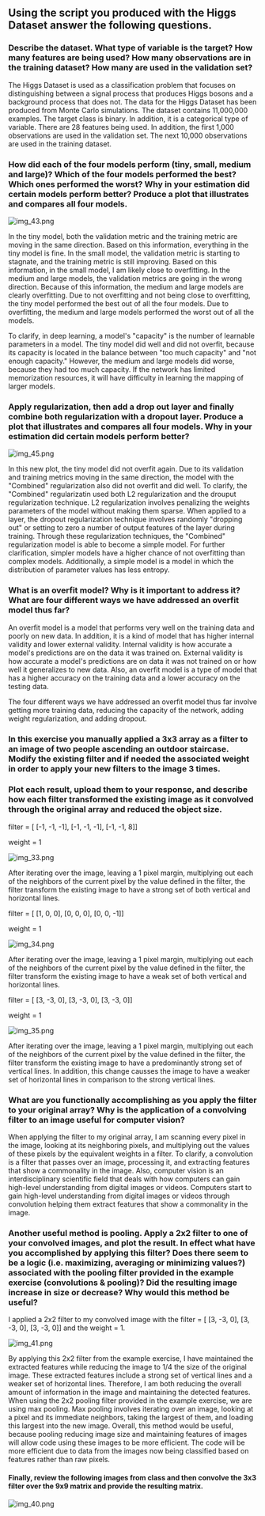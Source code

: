 ## Using the script you produced with the Higgs Dataset answer the following questions.

### Describe the dataset. What type of variable is the target? How many features are being used? How many observations are in the training dataset? How many are used in the validation set?

The Higgs Dataset is used as a classification problem that focuses on distinguishing between a signal process that produces Higgs bosons and a background process that does not. The data for the Higgs Dataset has been produced from Monte Carlo simulations. The dataset contains 11,000,000 examples. The target class is binary. In addition, it is a categorical type of variable. There are 28 features being used. In addition, the first 1,000 observations are used in the validation set. The next 10,000 observations are used in the training dataset. 

### How did each of the four models perform (tiny, small, medium and large)? Which of the four models performed the best? Which ones performed the worst? Why in your estimation did certain models perform better? Produce a plot that illustrates and compares all four models.

![img_43.png](img_43.png)

In the tiny model, both the validation metric and the training metric are moving in the same direction. Based on this information, everything in the tiny model is fine. In the small model, the validation metric is starting to stagnate, and the training metric is still improving. Based on this information, in the small model, I am likely close to overfitting. In the medium and large models, the validation metrics are going in the wrong direction. Because of this information, the medium and large models are clearly overfitting. Due to not overfitting and not being close to overfitting, the tiny model performed the best out of all the four models. Due to overfitting, the medium and large models performed the worst out of all the models. 

To clarify, in deep learning, a model's "capacity" is the number of learnable parameters in a model. The tiny model did well and did not overfit, because its capacity is located in the balance between "too much capacity" and "not enough capacity." However, the medium and large models did worse, because they had too much capacity. If the network has limited memorization resources, it will have difficulty in learning the mapping of larger models. 

### Apply regularization, then add a drop out layer and finally combine both regularization with a dropout layer. Produce a plot that illustrates and compares all four models. Why in your estimation did certain models perform better?

![img_45.png](img_45.png)

In this new plot, the tiny model did not overfit again. Due to its validation and training metrics moving in the same direction, the model with the "Combined" regularization also did not overfit and did well.
To clarify, the "Combined" regularizatin used both L2 regularization and the drouput regularization technique. L2 regularization involves penalizing the weights parameters of the model without making them sparse. When applied to a layer, the dropout regularization technique involves randomly "dropping out" or setting to zero a number of output features of the layer during training.
Through these regularization techniques, the "Combined" regularization model is able to become a simple model. For further clarification, simpler models have a higher chance of not overfitting than complex models. Additionally, a simple model is a model in which the distribution of parameter values has less entropy. 

### What is an overfit model? Why is it important to address it? What are four different ways we have addressed an overfit model thus far?

An overfit model is a model that performs very well on the training data and poorly on new data. In addition, it is a kind of model that has higher internal validity and lower external validity. Internal validity is how accurate a model's predictions are on the data it was trained on. External validity is how accurate a model's predictions are on data it was not trained on or how well it generalizes to new data.
Also, an overfit model is a type of model that has a higher accuracy on the training data and a lower accuracy on the testing data. 

The four different ways we have addressed an overfit model thus far involve getting more training data, reducing the capacity of the network, adding weight regularization, and adding dropout. 

### In this exercise you manually applied a 3x3 array as a filter to an image of two people ascending an outdoor staircase. Modify the existing filter and if needed the associated weight in order to apply your new filters to the image 3 times.

### Plot each result, upload them to your response, and describe how each filter transformed the existing image as it convolved through the original array and reduced the object size. 

filter = [ [-1, -1, -1], [-1, -1, -1], [-1, -1, 8]]

weight  = 1

![img_33.png](img_33.png)

After iterating over the image, leaving a 1 pixel margin, multiplying out each of the neighbors of the current pixel by the value defined in the filter, the filter transform the existing image to have a strong set of both vertical and horizontal lines.

filter = [ [1, 0, 0], [0, 0, 0], [0, 0, -1]]

weight = 1

![img_34.png](img_34.png)

After iterating over the image, leaving a 1 pixel margin, multiplying out each of the neighbors of the current pixel by the value defined in the filter, the filter transform the existing image to have a weak set of both vertical and horizontal lines. 

filter = [ [3, -3, 0], [3, -3, 0], [3, -3, 0]]

weight = 1

![img_35.png](img_35.png)

After iterating over the image, leaving a 1 pixel margin, multiplying out each of the neighbors of the current pixel by the value defined in the filter, the filter transform the existing image to have a predominantly strong set of vertical lines. In addition, this change causses the image to have a weaker set of horizontal lines in comparison to the strong vertical lines.

### What are you functionally accomplishing as you apply the filter to your original array? Why is the application of a convolving filter to an image useful for computer vision? 

When applying the filter to my original array, I am scanning every pixel in the image, looking at its neighboring pixels, and multiplying out the values of these pixels by the equivalent weights in a filter. To clarify, a convolution is a filter that passes over an image, processing it, and extracting features that show a commonality in the image. Also, computer vision is an interdisciplinary scientific field that deals with how computers can gain high-level understanding from digital images or videos. Computers start to gain high-level understanding from digital images or videos through convolution helping them extract features that show a commonality in the image. 

### Another useful method is pooling. Apply a 2x2 filter to one of your convolved images, and plot the result. In effect what have you accomplished by applying this filter? Does there seem to be a logic (i.e. maximizing, averaging or minimizing values?) associated with the pooling filter provided in the example exercise (convolutions & pooling)? Did the resulting image increase in size or decrease? Why would this method be useful?
I applied a 2x2 filter to my convolved image with the filter = [ [3, -3, 0], [3, -3, 0], [3, -3, 0]]
and the weight = 1.

![img_41.png](img_41.png)

By applying this 2x2 filter from the example exercise, I have maintained the extracted features while reducing the image to 1/4 the size of the original image. 
These extracted features include a strong set of vertical lines and a weaker set of horizontal lines. 
Therefore, I am both reducing the overall amount of information in the image and maintaining the detected features. 
When using the 2x2 pooling filter provided in the example exercise, we are using max pooling. Max pooling involves iterating over an image, looking at a pixel and its immediate neighbors, taking the largest of them, and loading this largest into the new image. 
Overall, this method would be useful, because pooling reducing image size and maintaining features of images will allow code using these images to be more efficient. The code will be more efficient due to data from the images now being classified based on features rather than raw pixels. 

#### Finally, review the following images from class and then convolve the 3x3 filter over the 9x9 matrix and provide the resulting matrix.

![img_40.png](img_40.png)